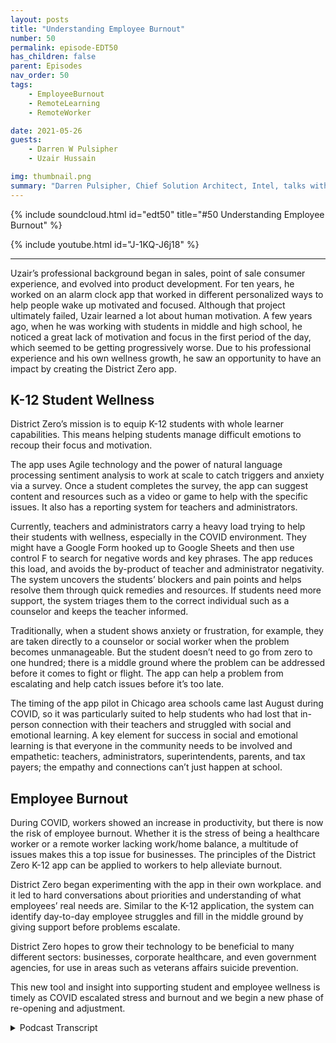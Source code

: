 ```yaml
---
layout: posts
title: "Understanding Employee Burnout"
number: 50
permalink: episode-EDT50
has_children: false
parent: Episodes
nav_order: 50
tags:
    - EmployeeBurnout
    - RemoteLearning
    - RemoteWorker

date: 2021-05-26
guests:
    - Darren W Pulsipher
    - Uzair Hussain

img: thumbnail.png
summary: "Darren Pulsipher, Chief Solution Architect, Intel, talks with Uzair Hussain, CEO of District Zero, about how the company’s app that supports K-12 student mental wellness can apply to preventing employee burnout."
---
```


{% include soundcloud.html id="edt50" title="#50 Understanding Employee Burnout" %}

{% include youtube.html id="J-1KQ-J6j18" %}

---

Uzair’s professional background began in sales, point of sale consumer experience, and evolved into product development. For ten years, he worked on an alarm clock app that worked in different personalized ways to help people wake up motivated and focused. Although that project ultimately failed, Uzair learned a lot about human motivation. A few years ago, when he was working with students in middle and high school, he noticed a great lack of motivation and focus in the first period of the day, which seemed to be getting progressively worse. Due to his professional experience and his own wellness growth, he saw an opportunity to have an impact by creating the District Zero app. 

## K-12 Student Wellness

District Zero’s mission is to equip K-12 students with whole learner capabilities. This means helping students manage difficult emotions to recoup their focus and motivation. 

The app uses Agile technology and the power of natural language processing sentiment analysis to work at scale to catch triggers and anxiety via a survey. Once a student completes the survey, the app can suggest content and resources such as a video or game to help with the specific issues. It also has a reporting system for teachers and administrators. 

Currently, teachers and administrators carry a heavy load trying to help their students with wellness, especially in the COVID environment.  They might have a Google Form hooked up to Google Sheets and then use control F to search for negative words and key phrases. The app reduces this load, and avoids the by-product of teacher and administrator negativity. The system uncovers the students’ blockers and pain points and helps resolve them through quick remedies and resources. If students need more support, the system triages them to the correct individual such as a counselor and keeps the teacher informed. 

Traditionally, when a student shows anxiety or frustration, for example, they are taken directly to a counselor or social worker when the problem becomes unmanageable. But the student doesn’t need to go from zero to one hundred; there is a middle ground where the problem can be addressed before it comes to fight or flight. The app can help a problem from escalating and help catch issues before it’s too late. 

The timing of the app pilot in Chicago area schools came last August during COVID, so it was particularly suited to help students who had lost that in-person connection with their teachers and struggled with social and emotional learning. A key element for success in social and emotional learning is that everyone in the community needs to be involved and empathetic: teachers, administrators, superintendents, parents, and tax payers; the empathy and connections can’t just happen at school. 

## Employee Burnout

During COVID, workers showed an increase in productivity, but there is now the risk of employee burnout. Whether it is the stress of being a healthcare worker or a remote worker lacking work/home balance, a multitude of issues makes this a top issue for businesses. The principles of the District Zero K-12 app can be applied to workers to help alleviate burnout. 

District Zero began experimenting with the app in their own workplace. and it led to hard conversations about priorities and understanding of what employees’ real needs are. Similar to the K-12 application, the system can identify day-to-day employee struggles and fill in the middle ground by giving support before problems escalate. 

District Zero hopes to grow their technology to be beneficial to many different sectors: businesses, corporate healthcare, and even government agencies, for use in areas such as veterans affairs suicide prevention. 

This new tool and insight into supporting student and employee wellness is timely as COVID escalated stress and burnout and we begin a new phase of re-opening and adjustment. 


<details>
<summary> Podcast Transcript </summary>

<p></p>

</details>
